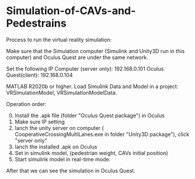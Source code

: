 # Simulation-of-CAVs-and-Pedestrains

Process to run the virtual reality simulation:

Make sure that the Simulation computer (Simulink and Unity3D run in this computer) and Oculus Quest are under the same network.

Set the following IP
Computer (server only): 192.168.0.101
     Oculus Quest(client): 192.168.0.104

MATLAB R2020b or higher.
Load Simulink Data and Model in a project: VRSimulationModel, VRSimulationModelData.


Operation order:

00. Install the .apk file (folder "Oculus Quest package") in Oculus
01. Make sure IP setting
02. lanch the unity server on computer ( CooperativeCrossingMultiLanes.exe in folder "Unity3D package"), click "server only"
03. lanch the installed .apk on Oculus
04. Set in simulink model, (pedestrian weight, CAVs initial position)
05. Start simulink model in real-time mode.

After that we can see the simulation in Oculus Quest.
